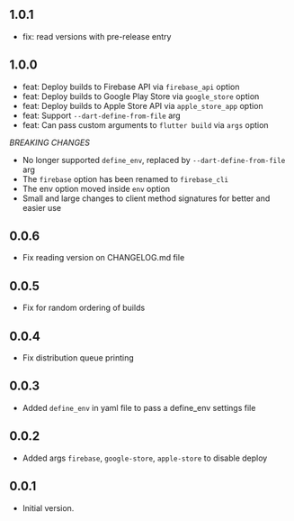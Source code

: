 
## 1.0.1
- fix: read versions with pre-release entry

## 1.0.0
- feat: Deploy builds to Firebase API via `firebase_api` option
- feat: Deploy builds to Google Play Store via `google_store` option
- feat: Deploy builds to Apple Store API via `apple_store_app` option
- feat: Support `--dart-define-from-file` arg
- feat: Can pass custom arguments to `flutter build`  via `args` option

*BREAKING CHANGES*
- No longer supported `define_env`, replaced by `--dart-define-from-file` arg
- The `firebase` option has been renamed to `firebase_cli`
- The env option moved inside `env` option
- Small and large changes to client method signatures for better and easier use

## 0.0.6
- Fix reading version on CHANGELOG.md file

## 0.0.5
- Fix for random ordering of builds

## 0.0.4
- Fix distribution queue printing

## 0.0.3
- Added `define_env` in yaml file to pass a define_env settings file 

## 0.0.2
- Added args `firebase`, `google-store`, `apple-store` to disable deploy

## 0.0.1
- Initial version.
